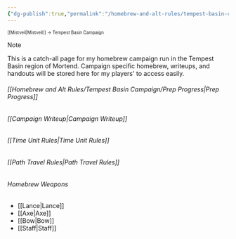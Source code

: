 ```yaml
---
{"dg-publish":true,"permalink":"/homebrew-and-alt-rules/tempest-basin-campaign/tempest-basin-campaign/"}
---
```


<sup><sup>[[Mistveil\|Mistveil]] → Tempest Basin Campaign</sup></sup>

> [!NOTE]
> This is a catch-all page for my homebrew campaign run in the Tempest Basin region of Mortend. Campaign specific homebrew, writeups, and handouts will be stored here for my players' to access easily. 

###### [[Homebrew and Alt Rules/Tempest Basin Campaign/Prep Progress\|Prep Progress]]
###### [[Campaign Writeup\|Campaign Writeup]]
###### [[Time Unit Rules\|Time Unit Rules]]
###### [[Path Travel Rules\|Path Travel Rules]]
###### Homebrew Weapons
- [[Lance\|Lance]]
- [[Axe\|Axe]]
- [[Bow\|Bow]]
- [[Staff\|Staff]]